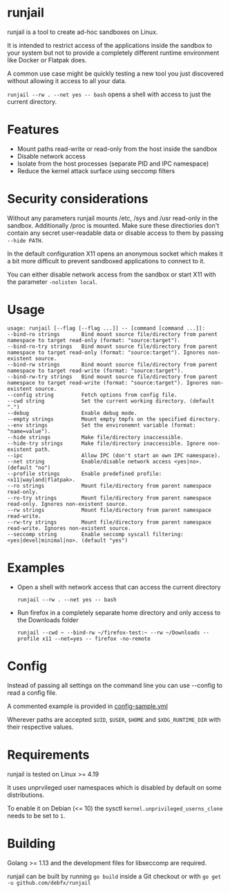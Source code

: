 # runjail

runjail is a tool to create ad-hoc sandboxes on Linux.

It is intended to restrict access of the applications inside the sandbox
to your system but not to provide a completely different runtime environment
like Docker or Flatpak does.

A common use case might be quickly testing a new tool you just discovered
without allowing it access to all your data.

`runjail --rw . --net yes -- bash` opens a shell with access to just the
current directory.


# Features

* Mount paths read-write or read-only from the host inside the sandbox
* Disable network access
* Isolate from the host processes (separate PID and IPC namespace)
* Reduce the kernel attack surface using seccomp filters


# Security considerations

Without any parameters runjail mounts /etc, /sys and /usr read-only
in the sandbox. Additionally /proc is mounted.
Make sure these directiories don't contain any secret user-readable data
or disable access to them by passing `--hide PATH`.

In the default configuration X11 opens an anonymous socket which makes it
a bit more difficult to prevent sandboxed applications to connect to it.

You can either disable network access from the sandbox or start X11 with
the parameter `-nolisten local`.


# Usage

```
usage: runjail [--flag [--flag ...]] -- [command [command ...]]:
--bind-ro strings       Bind mount source file/directory from parent namespace to target read-only (format: "source:target").
--bind-ro-try strings   Bind mount source file/directory from parent namespace to target read-only (format: "source:target"). Ignores non-existent source.
--bind-rw strings       Bind mount source file/directory from parent namespace to target read-write (format: "source:target").
--bind-rw-try strings   Bind mount source file/directory from parent namespace to target read-write (format: "source:target"). Ignores non-existent source.
--config string         Fetch options from config file.
--cwd string            Set the current working directory. (default ".")
--debug                 Enable debug mode.
--empty strings         Mount empty tmpfs on the specified directory.
--env strings           Set the environemnt variable (format: "name=value").
--hide strings          Make file/directory inaccessible.
--hide-try strings      Make file/directory inaccessible. Ignore non-existent path.
--ipc                   Allow IPC (don't start an own IPC namespace).
--net string            Enable/disable network access <yes|no>. (default "no")
--profile strings       Enable predefined profile: <x11|wayland|flatpak>.
--ro strings            Mount file/directory from parent namespace read-only.
--ro-try strings        Mount file/directory from parent namespace read-only. Ignores non-existent source.
--rw strings            Mount file/directory from parent namespace read-write.
--rw-try strings        Mount file/directory from parent namespace read-write. Ignores non-existent source.
--seccomp string        Enable seccomp syscall filtering: <yes|devel|minimal|no>. (default "yes")
```


# Examples

* Open a shell with network access that can access the current directory

  `runjail --rw . --net yes -- bash`

* Run firefox in a completely separate home directory and only access to the Downloads folder

  `runjail --cwd ~ --bind-rw ~/firefox-test:~ --rw ~/Downloads --profile x11 --net=yes -- firefox -no-remote`


# Config

Instead of passing all settings on the command line you can use --config to read a config file.

A commented example is provided in [config-sample.yml](config-sample.yml)

Wherever paths are accepted `$UID`, `$USER`, `$HOME` and `$XDG_RUNTIME_DIR` with their respective values.


# Requirements

runjail is tested on Linux >= 4.19

It uses unprvileged user namespaces which is disabled by default on some
distributions.

To enable it on Debian (<= 10) the sysctl `kernel.unprivileged_userns_clone` needs
to be set to `1`.


# Building

Golang >= 1.13 and the development files for libseccomp are required.

runjail can be built by running `go build` inside a Git checkout or with
`go get -u github.com/debfx/runjail`
